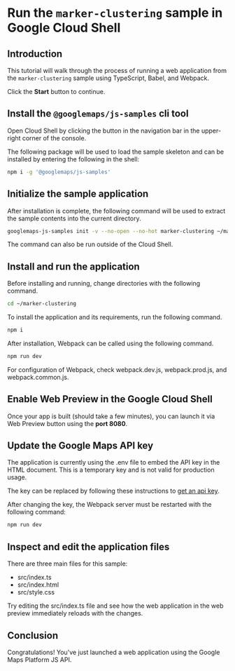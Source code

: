 # Run the `marker-clustering` sample in Google Cloud Shell

<walkthrough-tutorial-duration duration="10"/>

## Introduction

This tutorial will walk through the process of running a web application from
the `marker-clustering` sample using TypeScript, Babel, and Webpack.

Click the **Start** button to continue.

## Install the `@googlemaps/js-samples` cli tool

Open Cloud Shell by clicking the
<walkthrough-cloud-shell-icon></walkthrough-cloud-shell-icon> button in the
navigation bar in the upper-right corner of the console.

The following package will be used to load the sample skeleton and can be
installed by entering the following in the shell:

```bash
npm i -g '@googlemaps/js-samples'
```

## Initialize the sample application

After installation is complete, the following command will be used to extract
the sample contents into the current directory.

```bash
googlemaps-js-samples init -v --no-open --no-hot marker-clustering ~/marker-clustering
```

The command can also be run outside of the Cloud Shell.

## Install and run the application

Before installing and running, change directories with the following command.

```bash
cd ~/marker-clustering
```

To install the application and its requirements, run the following command.

```bash
npm i
```

After installation, Webpack can be called using the following command.

```bash
npm run dev
```

For configuration of Webpack, check
<walkthrough-editor-open-file filePath="~/marker-clustering/webpack.dev.js">webpack.dev.js</walkthrough-editor-open-file>,
<walkthrough-editor-open-file filePath="~/marker-clustering/webpack.prod.js">webpack.prod.js</walkthrough-editor-open-file>,
and
<walkthrough-editor-open-file filePath="~/marker-clustering/webpack.common.js">webpack.common.js</walkthrough-editor-open-file>.

## Enable Web Preview in the Google Cloud Shell

Once your app is built (should take a few minutes), you can launch it via
<walkthrough-spotlight-pointer target="cloudshell" spotlightId="devshell-web-preview-button">Web
Preview button</walkthrough-spotlight-pointer> using the **port 8080**.

## Update the Google Maps API key

The application is currently using the
<walkthrough-editor-open-file filePath="~/marker-clustering/.env">.env</walkthrough-editor-open-file>
file to embed the API key in the HTML document. This is a temporary key and is
not valid for production usage.

The key can be replaced by following these instructions to
[get an api key](https://developers.google.com/maps/documentation/javascript/get-api-key).

After changing the key, the Webpack server must be restarted with the following
command:

```bash
npm run dev
```

## Inspect and edit the application files

There are three main files for this sample:

*   <walkthrough-editor-open-file filePath="~/marker-clustering/src/index.ts">src/index.ts</walkthrough-editor-open-file>
*   <walkthrough-editor-open-file filePath="~/marker-clustering/src/index.html">src/index.html</walkthrough-editor-open-file>
*   <walkthrough-editor-open-file filePath="~/marker-clustering/src/style.css">src/style.css</walkthrough-editor-open-file>

Try editing the <walkthrough-editor-open-file filePath="~/marker-clustering/src/index.ts">src/index.ts</walkthrough-editor-open-file> file and see how the web application in the web preview immediately reloads with the changes.

## Conclusion

<walkthrough-conclusion-trophy></walkthrough-conclusion-trophy>

Congratulations! You've just launched a web application using the Google Maps
Platform JS API.
